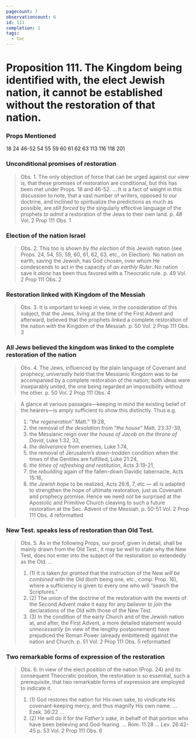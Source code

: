 ```yaml
---
pagecount: 7
observationcount: 6
id: 111
completion: 1
tags:
  - toc
---
```

# Proposition 111. The Kingdom being identified with, the elect Jewish nation, it cannot be established without the restoration of that nation.

### Props Mentioned
18 24 46-52 54 55 59 60 61 62 63 113 116 118 201
### Unconditional promises of restoration
>Obs. 1. The only objection of force that can be urged against our view is, that these promises of restoration are conditional, but this has been met under Props. 18 and 46-52.
>...
>It is a fact of weight in this discussion to note, that a vast number of writers, opposed to our doctrine, and inclined to spiritualize the predictions as much as possible, are *still forced* by the singularly effective language of the prophets *to admit* a restoration of the Jews to their own land.
>p. 48 Vol. 2 Prop 111 Obs. 1
### Election of the nation Israel
>Obs. 2. This too is shown by *the election* of this Jewish nation (see Props. 24, 54, 55, 59, 60, 61, 62, 63, etc., on Election). No nation on earth, saving the Jewish, has God chosen, over whom He condescends to act in the capacity of *an earthly Ruler*. No nation save it *alone* has been thus favored with a Theocratic rule.
>p. 49 Vol. 2 Prop 111 Obs. 2
### Restoration linked with Kingdom of the Messiah
>Obs. 3. It is important to keep in view, in the consideration of this subject, that the Jews, living at the time of the First Advent and afterward, believed that the prophets *linked* a complete restoration of the nation *with* the Kingdom of the Messiah.
>p. 50 Vol. 2 Prop 111 Obs. 3
### All Jews believed the kingdom was linked to the complete restoration of the nation
>Obs. 4. The Jews, influenced by the plain language of Covenant and prophecy, *universally held* that the Messianic Kingdom was to be accompanied by a complete restoration of the nation; both ideas were inseparably united, the one being regarded an impossibility without the other.
>p. 50 Vol. 2 Prop 111 Obs. 4

>A glance at various passages—keeping in mind the existing belief of the hearers—is amply sufficient to show this distinctly. Thus e.g. 
>1. “*the regeneration*” Matt.” 19:28, 
>2. the removal of *the desolation* from “*the house*” Matt. 23:37-39, 
>3. the Messianic reign over *the house of Jacob on the throne of David*, Luke 1:32, 33, 
>4. *the deliverance* from enemies, Luke 1:74, 
>5. the removal of Jerusalem’s *down-trodden* condition when the times of the Gentiles are fulfilled, Luke 21:24, 
>6. *the times of refreshing and restitution*, Acts 3:19-21, 
>7. the *rebuilding* again of the fallen-down Davidic tabernacle, Acts 15:16, 
>8. *the Jewish hope* to be realized, Acts 26:6, 7, etc.—
>all is adapted to strengthen the hope of ultimate restoration, just as Covenant and prophecy promise. Hence we need not be surprised at the Apostolic and Primitive Church cleaving to such a future restoration at the Sec. Advent of the Messiah.
>p. 50-51 Vol. 2 Prop 111 Obs. 4 reformatted
### New Test. speaks less of restoration than Old Test.
>Obs. 5. As in the following Props, our proof, given in detail, shall be mainly drawn from the Old Test., it may be well to state why the New Test, does not enter into the subject of the restoration so extendedly as the Old.
>...
>1. (1) It is taken *for granted* that the instruction of the New *will be combined* with the Old (both being one, etc., comp. Prop. 16), where a sufficiency is given to every one who will “search the Scriptures.” 
>2. (2) The union of the doctrine of the restoration with the events of the Second Advent make it easy for any believer *to join* the declarations of the Old with those of the New Test. 
>3. (3) In the condition of the early Church and of the Jewish nation at, and after, the First Advent, a more detailed statement would *unnecessarily* (in view of the lengthy postponement) have prejudiced the Roman Power (already embittered) against the nation and Church.
>p. 51 Vol. 2 Prop 111 Obs. 5 reformatted
### Two remarkable forms of expression of the restoration
>Obs. 6. In view of the elect position of the nation (Prop. 24) and its consequent Theocratic position, the restoration is so essential, such a prerequisite, that two remarkable forms of expression are employed to indicate it. 
>1. (1) God restores the nation for His own sake, to vindicate His covenant-keeping mercy, and thus magnify His own name. ... Ezek. 36:22 ...
>2. (2) He will do it for *the Father’s sake*, in behalf of that portion who have been believing and God-fearing. ... Rom. 11:28 ... Lev. 26:42-45
>p. 53 Vol. 2 Prop 111 Obs. 6